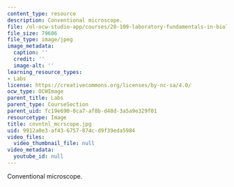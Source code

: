 ```yaml
---
content_type: resource
description: Conventional microscope.
file: /ol-ocw-studio-app/courses/20-109-laboratory-fundamentals-in-biological-engineering-fall-2007/9912a0e3af436757874cd9f39eda5984_cnvntnl_mcrscope.jpg
file_size: 79606
file_type: image/jpeg
image_metadata:
  caption: ''
  credit: ''
  image-alt: ''
learning_resource_types:
- Labs
license: https://creativecommons.org/licenses/by-nc-sa/4.0/
ocw_type: OCWImage
parent_title: Labs
parent_type: CourseSection
parent_uid: fc19e690-0ca7-af8b-d48d-3a5a9e329f01
resourcetype: Image
title: cnvntnl_mcrscope.jpg
uid: 9912a0e3-af43-6757-874c-d9f39eda5984
video_files:
  video_thumbnail_file: null
video_metadata:
  youtube_id: null
---
```

Conventional microscope.